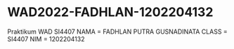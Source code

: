 # WAD2022-FADHLAN-1202204132
Praktikum WAD SI4407
NAMA = FADHLAN PUTRA GUSNADINATA
CLASS = SI4407
NIM = 1202204132
